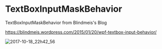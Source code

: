 # TextBoxInputMaskBehavior

TextBoxInputMaskBehavior from Blindmeis's Blog

https://blindmeis.wordpress.com/2015/01/20/wpf-textbox-input-behavior/

![2017-10-18_22h42_56](https://user-images.githubusercontent.com/658431/31741772-c3fdd41c-b455-11e7-8110-7b54d636ede8.png)
